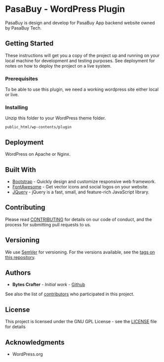 # PasaBuy - WordPress Plugin

PasaBuy is design and develop for PasaBuy App backend website owned by PasaBuy Tech.

## Getting Started

These instructions will get you a copy of the project up and running on your local machine for development and testing purposes. See deployment for notes on how to deploy the project on a live system.

### Prerequisites

To be able to use this plugin, we need a working wordpress site either local or live.

### Installing

Unzip this folder to your WordPress theme folder.
```
public_html/wp-contents/plugin
```

## Deployment

WordPress on Apache or Nginx.

## Built With

* [Bootstrap](https://getbootstrap.com/) - Quickly design and customize responsive web framework.
* [FontAwesome](https://fontawesome.com/) - Get vector icons and social logos on your website.
* [JQuery](https://jquery.com/) - jQuery is a fast, small, and feature-rich JavaScript library.

## Contributing

Please read [CONTRIBUTING](CONTRIBUTING) for details on our code of conduct, and the process for submitting pull requests to us.

## Versioning

We use [SemVer](http://semver.org/) for versioning. For the versions available, see the [tags on this repository](https://github.com/BytesCrafter). 

## Authors

* **Bytes Crafter** - *Initial work* - [Github](https://github.com/BytesCrafter/PasaBuy-Plugin-WordPress.git)

See also the list of [contributors](https://github.com/BytesCrafter) who participated in this project.

## License

This project is licensed under the GNU GPL License - see the [LICENSE](LICENSE) file for details

## Acknowledgments

* WordPress.org